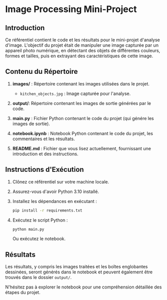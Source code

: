 # Image Processing Mini-Project

## Introduction

Ce référentiel contient le code et les résultats pour le mini-projet d'analyse d'image. L'objectif du projet était de manipuler une image capturée par un appareil photo numérique, en détectant des objets de différentes couleurs, formes et tailles, puis en extrayant des caractéristiques de cette image.

## Contenu du Répertoire

1. **images/** : Répertoire contenant les images utilisées dans le projet.
   - `kitchen_objects.jpg` : Image capturée pour l'analyse.

2. **output/**: Répertoire contenant les images de sortie générées par le code.

3. **main.py** : Fichier Python contenant le code du projet (qui génére les images de sortie).

4. **notebook.ipynb** : Notebook Python contenant le code du projet, les commentaires et les résultats.

5. **README.md** : Fichier que vous lisez actuellement, fournissant une introduction et des instructions.

## Instructions d'Exécution

1. Clônez ce référentiel sur votre machine locale.

2. Assurez-vous d'avoir Python 3.10 installé.

3. Installez les dépendances en exécutant :
   ```bash
   pip install -r requirements.txt
    ```
4. Exécutez le script Python :
   ```bash
   python main.py
   ```
   Ou exécutez le notebook.

## Résultats
Les résultats, y compris les images traitées et les boîtes englobantes dessinées, seront générés dans le notebook et peuvent également être trouvés dans le dossier `output/`.

N'hésitez pas à explorer le notebook pour une compréhension détaillée des étapes du projet.